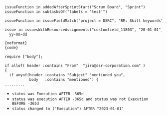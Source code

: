
```txt
issueFunction in addedAfterSprintStart("Scrum Board", "Sprint")
issueFunction in subtasksOf("labels = 'test'")

issueFunction in issueFieldMatch("project = DSRC", "RM: Skill keywords", "Node*") and issuetype = "RM: Employee"

issue in issuesWithResourceAssignments("customfield_11803", "20-01-01", "","first.last", "first.last", ...)
  yy-mm-dd

```

```txt
{noformat}
{code}
```

```txt
require ["body"];

if allof( header :contains "From"  "jira@dsr-corporation.com" )
{
  if anyof(header :contains "Subject" "mentioned you",
           body   :contains "mentioned") {
.........
```

* `status was Execution AFTER -365d`
* `status was execution AFTER -365d and status was not Execution BEFORE -365d`
* `status changed to ("Execution") AFTER "2023-01-01"`
